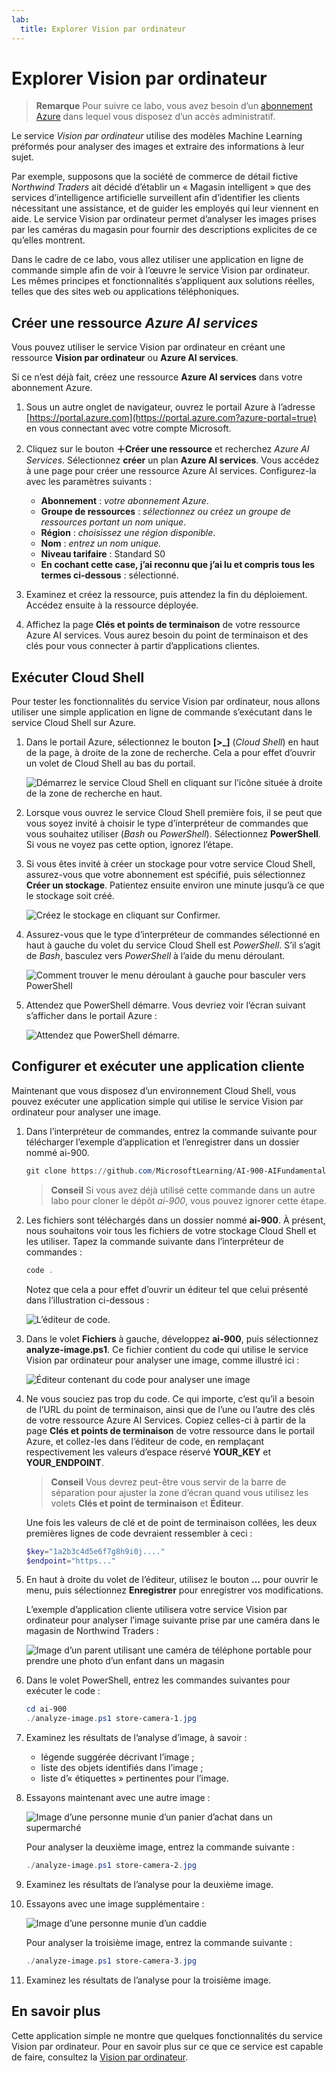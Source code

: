 ```yaml
---
lab:
  title: Explorer Vision par ordinateur
---
```


# Explorer Vision par ordinateur

> **Remarque** Pour suivre ce labo, vous avez besoin d’un [abonnement Azure](https://azure.microsoft.com/free?azure-portal=true) dans lequel vous disposez d’un accès administratif.

Le service *Vision par ordinateur* utilise des modèles Machine Learning préformés pour analyser des images et extraire des informations à leur sujet.

Par exemple, supposons que la société de commerce de détail fictive *Northwind Traders* ait décidé d’établir un « Magasin intelligent » que des services d’intelligence artificielle surveillent afin d’identifier les clients nécessitant une assistance, et de guider les employés qui leur viennent en aide. Le service Vision par ordinateur permet d’analyser les images prises par les caméras du magasin pour fournir des descriptions explicites de ce qu’elles montrent.

Dans le cadre de ce labo, vous allez utiliser une application en ligne de commande simple afin de voir à l’œuvre le service Vision par ordinateur. Les mêmes principes et fonctionnalités s’appliquent aux solutions réelles, telles que des sites web ou applications téléphoniques.

## Créer une ressource *Azure AI services*

Vous pouvez utiliser le service Vision par ordinateur en créant une ressource **Vision par ordinateur** ou **Azure AI services**.

Si ce n’est déjà fait, créez une ressource **Azure AI services** dans votre abonnement Azure.

1. Sous un autre onglet de navigateur, ouvrez le portail Azure à l’adresse [https://portal.azure.com](https://portal.azure.com?azure-portal=true) en vous connectant avec votre compte Microsoft.

1. Cliquez sur le bouton **&#65291;Créer une ressource** et recherchez *Azure AI Services*. Sélectionnez **créer** un plan **Azure AI services**. Vous accédez à une page pour créer une ressource Azure AI services. Configurez-la avec les paramètres suivants :
    - **Abonnement** : *votre abonnement Azure*.
    - **Groupe de ressources** : *sélectionnez ou créez un groupe de ressources portant un nom unique*.
    - **Région** : *choisissez une région disponible*.
    - **Nom** : *entrez un nom unique.*
    - **Niveau tarifaire** : Standard S0
    - **En cochant cette case, j’ai reconnu que j’ai lu et compris tous les termes ci-dessous** : sélectionné.

1. Examinez et créez la ressource, puis attendez la fin du déploiement. Accédez ensuite à la ressource déployée.

1. Affichez la page **Clés et points de terminaison** de votre ressource Azure AI services. Vous aurez besoin du point de terminaison et des clés pour vous connecter à partir d’applications clientes.

## Exécuter Cloud Shell

Pour tester les fonctionnalités du service Vision par ordinateur, nous allons utiliser une simple application en ligne de commande s’exécutant dans le service Cloud Shell sur Azure.

1. Dans le portail Azure, sélectionnez le bouton **[>_]** (*Cloud Shell*) en haut de la page, à droite de la zone de recherche. Cela a pour effet d’ouvrir un volet de Cloud Shell au bas du portail.

    ![Démarrez le service Cloud Shell en cliquant sur l’icône située à droite de la zone de recherche en haut.](media/analyze-images-computer-vision-service/powershell-portal-guide-1.png)

1. Lorsque vous ouvrez le service Cloud Shell première fois, il se peut que vous soyez invité à choisir le type d’interpréteur de commandes que vous souhaitez utiliser (*Bash* ou *PowerShell*). Sélectionnez **PowerShell**. Si vous ne voyez pas cette option, ignorez l’étape.  

1. Si vous êtes invité à créer un stockage pour votre service Cloud Shell, assurez-vous que votre abonnement est spécifié, puis sélectionnez **Créer un stockage**. Patientez ensuite environ une minute jusqu’à ce que le stockage soit créé.

    ![Créez le stockage en cliquant sur Confirmer.](media/analyze-images-computer-vision-service/powershell-portal-guide-2.png)

1. Assurez-vous que le type d’interpréteur de commandes sélectionné en haut à gauche du volet du service Cloud Shell est *PowerShell*. S’il s’agit de *Bash*, basculez vers *PowerShell* à l’aide du menu déroulant.

    ![Comment trouver le menu déroulant à gauche pour basculer vers PowerShell](media/analyze-images-computer-vision-service/powershell-portal-guide-3.png)

1. Attendez que PowerShell démarre. Vous devriez voir l’écran suivant s’afficher dans le portail Azure :  

    ![Attendez que PowerShell démarre.](media/analyze-images-computer-vision-service/powershell-prompt.png)

## Configurer et exécuter une application cliente

Maintenant que vous disposez d’un environnement Cloud Shell, vous pouvez exécuter une application simple qui utilise le service Vision par ordinateur pour analyser une image.

1. Dans l’interpréteur de commandes, entrez la commande suivante pour télécharger l’exemple d’application et l’enregistrer dans un dossier nommé ai-900.

    ```PowerShell
    git clone https://github.com/MicrosoftLearning/AI-900-AIFundamentals ai-900
    ```

    > **Conseil** Si vous avez déjà utilisé cette commande dans un autre labo pour cloner le dépôt *ai-900*, vous pouvez ignorer cette étape.

1. Les fichiers sont téléchargés dans un dossier nommé **ai-900**. À présent, nous souhaitons voir tous les fichiers de votre stockage Cloud Shell et les utiliser. Tapez la commande suivante dans l’interpréteur de commandes :

    ```PowerShell
    code .
    ```

    Notez que cela a pour effet d’ouvrir un éditeur tel que celui présenté dans l’illustration ci-dessous :

    ![L’éditeur de code.](media/analyze-images-computer-vision-service/powershell-portal-guide-4.png)

1. Dans le volet **Fichiers** à gauche, développez **ai-900**, puis sélectionnez **analyze-image.ps1**. Ce fichier contient du code qui utilise le service Vision par ordinateur pour analyser une image, comme illustré ici :

    ![Éditeur contenant du code pour analyser une image](media/analyze-images-computer-vision-service/analyze-image-code.png)

1. Ne vous souciez pas trop du code. Ce qui importe, c’est qu’il a besoin de l’URL du point de terminaison, ainsi que de l’une ou l’autre des clés de votre ressource Azure AI Services. Copiez celles-ci à partir de la page **Clés et points de terminaison** de votre ressource dans le portail Azure, et collez-les dans l’éditeur de code, en remplaçant respectivement les valeurs d’espace réservé **YOUR_KEY** et **YOUR_ENDPOINT**.

    > **Conseil** Vous devrez peut-être vous servir de la barre de séparation pour ajuster la zone d’écran quand vous utilisez les volets **Clés et point de terminaison** et **Éditeur**.

    Une fois les valeurs de clé et de point de terminaison collées, les deux premières lignes de code devraient ressembler à ceci :

    ```PowerShell
    $key="1a2b3c4d5e6f7g8h9i0j...."    
    $endpoint="https..."
    ```

1. En haut à droite du volet de l’éditeur, utilisez le bouton **...** pour ouvrir le menu, puis sélectionnez **Enregistrer** pour enregistrer vos modifications.

    L’exemple d’application cliente utilisera votre service Vision par ordinateur pour analyser l’image suivante prise par une caméra dans le magasin de Northwind Traders :

    ![Image d’un parent utilisant une caméra de téléphone portable pour prendre une photo d’un enfant dans un magasin](media/analyze-images-computer-vision-service/store-camera-1.jpg)

1. Dans le volet PowerShell, entrez les commandes suivantes pour exécuter le code :

    ```PowerShell
    cd ai-900
    ./analyze-image.ps1 store-camera-1.jpg
    ```

1. Examinez les résultats de l’analyse d’image, à savoir :
    - légende suggérée décrivant l’image ;
    - liste des objets identifiés dans l’image ;
    - liste d’« étiquettes » pertinentes pour l’image.

1. Essayons maintenant avec une autre image :

    ![Image d’une personne munie d’un panier d’achat dans un supermarché](media/analyze-images-computer-vision-service/store-camera-2.jpg)

    Pour analyser la deuxième image, entrez la commande suivante :

    ```PowerShell
    ./analyze-image.ps1 store-camera-2.jpg
    ```

1. Examinez les résultats de l’analyse pour la deuxième image.

1. Essayons avec une image supplémentaire :

    ![Image d’une personne munie d’un caddie](media/analyze-images-computer-vision-service/store-camera-3.jpg)

    Pour analyser la troisième image, entrez la commande suivante :

    ```PowerShell
    ./analyze-image.ps1 store-camera-3.jpg
    ```

1. Examinez les résultats de l’analyse pour la troisième image.

## En savoir plus

Cette application simple ne montre que quelques fonctionnalités du service Vision par ordinateur. Pour en savoir plus sur ce que ce service est capable de faire, consultez la [Vision par ordinateur](https://azure.microsoft.com/products/ai-services?activetab=pivot:visiontab).

